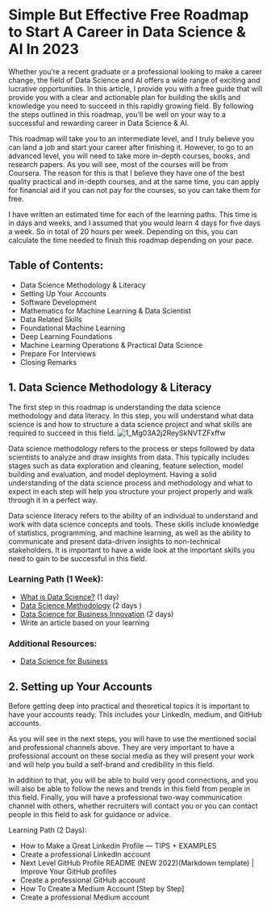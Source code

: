 # Simple But Effective Free Roadmap to Start A Career in Data Science & AI In 2023 #

Whether you’re a recent graduate or a professional looking to make a career change, the field of Data Science and AI offers a wide range of exciting and lucrative opportunities. In this article, I provide you with a free guide that will provide you with a clear and actionable plan for building the skills and knowledge you need to succeed in this rapidly growing field. By following the steps outlined in this roadmap, you’ll be well on your way to a successful and rewarding career in Data Science & AI.

This roadmap will take you to an intermediate level, and I truly believe you can land a job and start your career after finishing it. However, to go to an advanced level, you will need to take more in-depth courses, books, and research papers. As you will see, most of the courses will be from Coursera. The reason for this is that I believe they have one of the best quality practical and in-depth courses, and at the same time, you can apply for financial aid if you can not pay for the courses, so you can take them for free.

I have written an estimated time for each of the learning paths. This time is in days and weeks, and I assumed that you would learn 4 days for five days a week. So in total of 20 hours per week. Depending on this, you can calculate the time needed to finish this roadmap depending on your pace.

## Table of Contents:
* Data Science Methodology & Literacy
* Setting Up Your Accounts
* Software Development
* Mathematics for Machine Learning & Data Scientist
* Data Related Skills
* Foundational Machine Learning
* Deep Learning Foundations
* Machine Learning Operations & Practical Data Science
* Prepare For Interviews
* Closing Remarks


## 1. Data Science Methodology & Literacy

The first step in this roadmap is understanding the data science methodology and data literacy. In this step, you will understand what data science is and how to structure a data science project and what skills are required to succeed in this field.
![1_Mg03A2j2ReySkNVTZFxffw](https://user-images.githubusercontent.com/72076328/224566269-e6280d70-83a8-4a1c-a56a-179b4fdf0552.jpg)

Data science methodology refers to the process or steps followed by data scientists to analyze and draw insights from data. This typically includes stages such as data exploration and cleaning, feature selection, model building and evaluation, and model deployment. Having a solid understanding of the data science process and methodology and what to expect in each step will help you structure your project properly and walk through it in a perfect way.

Data science literacy refers to the ability of an individual to understand and work with data science concepts and tools. These skills include knowledge of statistics, programming, and machine learning, as well as the ability to communicate and present data-driven insights to non-technical stakeholders. It is important to have a wide look at the important skills you need to gain to be successful in this field.

### Learning Path (1 Week):
* [What is Data Science?](https://www.coursera.org/learn/what-is-datascience?specialization=introduction-data-science) (1 day)
* [Data Science Methodology](https://www.coursera.org/learn/data-science-methodology) (2 days )
* [Data Science for Business Innovation](https://www.coursera.org/learn/data-science-for-business-innovation) (2 days)
* Write an article based on your learning

### Additional Resources:
* [Data Science for Business](https://www.amazon.com/Data-Science-Business-Data-Analytic-Thinking-ebook/dp/B00E6EQ3X4)


## 2. Setting up Your Accounts
Before getting deep into practical and theoretical topics it is important to have your accounts ready. This includes your LinkedIn, medium, and GitHub accounts.

As you will see in the next steps, you will have to use the mentioned social and professional channels above. They are very important to have a professional account on these social media as they will present your work and will help you build a self-brand and credibility in this field.

In addition to that, you will be able to build very good connections, and you will also be able to follow the news and trends in this field from people in this field. Finally, you will have a professional two-way communication channel with others, whether recruiters will contact you or you can contact people in this field to ask for guidance or advice.

Learning Path (2 Days):

* How to Make a Great Linkedin Profile — TIPS + EXAMPLES
* Create a professional LinkedIn account
* Next Level GitHub Profile README (NEW 2022)(Markdown template) | Improve Your GitHub profiles
* Create a professional GitHub account
* How To Create a Medium Account [Step by Step]
* Create a professional Medium account


